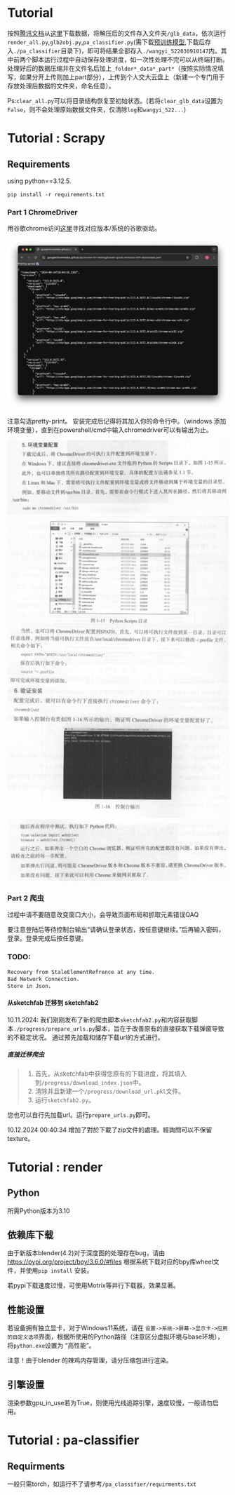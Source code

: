 # Tutorial
按照[腾讯文档](https://docs.qq.com/sheet/DTEVqVFZncXh3RnNk)从[这里](https://jbox.sjtu.edu.cn/l/H108iu)下载数据，将解压后的文件存入文件夹`/glb_data`，依次运行`render_all.py`,`glb2obj.py`,`pa_classifier.py`(需下载[预训练模型](https://jbox.sjtu.edu.cn/l/813FBi),下载后存入`./pa_classifier`目录下)，即可将结果全部存入`./wangyi_522030910147`内。其中前两个脚本运行过程中自动保存处理进度，如一次性处理不完可以从终端打断。处理好后的数据压缩并在文件名后加上`_folder*_data*_part*`（按照实际情况填写，如果分开上传则加上part部分），上传到个人交大云盘上（新建一个专门用于存放处理后数据的文件夹，命名任意）。

Ps:`clear_all.py`可以将目录结构恢复至初始状态。(若将`clear_glb_data`设置为`False`，则不会处理原始数据文件夹，仅清除`log`和`wangyi_522...`)

# Tutorial : Scrapy

## Requirements
using python==3.12.5.

```bash=
pip install -r requirements.txt
```

### Part 1 ChromeDriver
用谷歌chrome访问[这里](https://googlechromelabs.github.io/chrome-for-testing/known-good-versions-with-downloads.json)寻找对应版本/系统的谷歌驱动。

![alt text](<./assets/1.png>)

注意勾选pretty-print。
安装完成后记得将其加入你的命令行中。（windows 添加环境变量），直到在powershell/cmd中输入chromedriver可以有输出为止。

![alt text](<./assets/2.png>)
![alt text](<./assets/3.png>)
![alt text](<./assets/4.png>)
![alt text](<./assets/5.png>)

### Part 2 爬虫

过程中请不要随意改变窗口大小，会导致页面布局和抓取元素错误QAQ

要注意登陆后等待控制台输出“请确认登录状态，按任意键继续。”后再输入密码，登录。登录完成后按任意键。

### TODO:
    Recovery from StaleElementRefrence at any time.
    Bad Network Connection.
    Store in Json.
    
#### 从sketchfab 迁移到 sketchfab2

10.11.2024: 我们刚刚发布了新的爬虫脚本`sketchfab2.py`和内容获取脚本`./progress/prepare_urls.py`脚本，旨在于改善原有的直接获取下载弹窗导致的不稳定状况。
通过预先加载和储存下载url的方式进行。

##### 直接迁移爬虫

> 1. 首先，从sketchfab中获得您原有的下载进度，将其填入到`/progress/download_index.json`中。
> 2. 清除并且新建一个`/progress/download_url.pkl`文件。
> 3. 运行`sketchfab2.py`。

您也可以自行先加载url。运行`prepare_urls.py`即可。

10.12.2024 00:40:34
增加了對於下載了zip文件的處理。經詢問可以不保留texture。

# Tutorial : render
## Python
所需Python版本为3.10

## 依赖库下载
由于新版本blender(4.2)对于深度图的处理存在bug，请由 https://pypi.org/project/bpy/3.6.0/#files 根据系统下载对应的bpy库wheel文件，并使用`pip install` 安装。

若pypi下载速度过慢，可使用Motrix等并行下载器，效果显著。

## 性能设置
若设备拥有独立显卡，对于Windows11系统，请在 `设置->系统->屏幕->显示卡->应用的自定义选项`界面，根据所使用的Python路径（注意区分虚拟环境与base环境），将`python.exe`设置为 “高性能”。

注意！由于blender 的辣鸡内存管理，请分压缩包进行渲染。

## 引擎设置
渲染参数gpu_in_use若为True，则使用光线追踪引擎，速度较慢，一般请勿启用。

# Tutorial : pa-classifier

## Requirments
一般只需torch，如运行不了请参考`/pa_classifier/requirments.txt`

